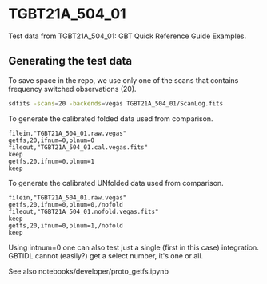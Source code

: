# TGBT21A_504_01

Test data from TGBT21A_504_01: GBT Quick Reference Guide Examples.

## Generating the test data

To save space in the repo, we use only one of the scans that contains frequency switched observations (20).

``` bash
sdfits -scans=20 -backends=vegas TGBT21A_504_01/ScanLog.fits
```

To generate the calibrated folded data used from comparison.
``` IDL
filein,"TGBT21A_504_01.raw.vegas"
getfs,20,ifnum=0,plnum=0
fileout,"TGBT21A_504_01.cal.vegas.fits"
keep
getfs,20,ifnum=0,plnum=1
keep
```
To generate the calibrated UNfolded data used from comparison.
``` IDL
filein,"TGBT21A_504_01.raw.vegas"
getfs,20,ifnum=0,plnum=0,/nofold
fileout,"TGBT21A_504_01.nofold.vegas.fits"
keep
getfs,20,ifnum=0,plnum=1,/nofold
keep
```

Using intnum=0 one can also test just a single  (first in this case) integration. 
GBTIDL cannot (easily?) get a select number, it's one or all.

See also notebooks/developer/proto_getfs.ipynb  
